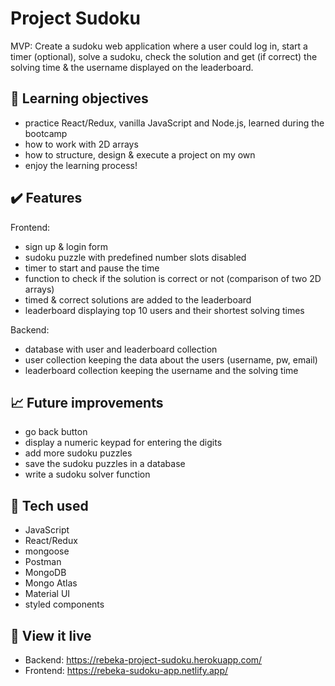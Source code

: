 # Project Sudoku
MVP: Create a sudoku web application where a user could log in, start a timer (optional), solve a sudoku, check the solution and get (if correct) the solving time & the username displayed on the leaderboard. 

## :brain: Learning objectives
- practice React/Redux, vanilla JavaScript and Node.js, learned during the bootcamp
- how to work with 2D arrays
- how to structure, design & execute a project on my own
- enjoy the learning process!

## :heavy_check_mark: Features
Frontend:
- sign up & login form
- sudoku puzzle with predefined number slots disabled
- timer to start and pause the time
- function to check if the solution is correct or not (comparison of two 2D arrays)
- timed & correct solutions are added to the leaderboard  
- leaderboard displaying top 10 users and their shortest solving times

Backend:
- database with user and leaderboard collection
- user collection keeping the data about the users (username, pw, email)
- leaderboard collection keeping the username and the solving time 

## :chart_with_upwards_trend: Future improvements
- go back button
- display a numeric keypad for entering the digits
- add more sudoku puzzles
- save the sudoku puzzles in a database
- write a sudoku solver function

## :robot: Tech used 
- JavaScript
- React/Redux
- mongoose
- Postman
- MongoDB
- Mongo Atlas
- Material UI
- styled components

## :eyes: View it live
- Backend: https://rebeka-project-sudoku.herokuapp.com/
- Frontend: https://rebeka-sudoku-app.netlify.app/